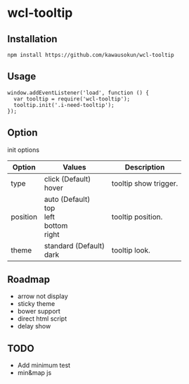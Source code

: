 # wcl-tooltip

## Installation

```
npm install https://github.com/kawausokun/wcl-tooltip
```

## Usage

```
window.addEventListener('load', function () {
  var tooltip = require('wcl-tooltip');
  tooltip.init('.i-need-tooltip');
});
```

## Option

init options

| Option   | Values                                               | Description           |
|----------|------------------------------------------------------|-----------------------|
| type     | click (Default)<br> hover                            | tooltip show trigger. |
| position | auto (Default)<br> top<br> left<br> bottom<br> right | tooltip position.     |
| theme    | standard (Default)<br> dark                          | tooltip look.         |

## Roadmap

* arrow not display
* sticky theme
* bower support
* direct html script
* delay show

## TODO

* Add minimum test
* min&map js
